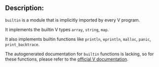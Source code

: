 ## Description:

`builtin` is a module that is implicitly imported by every V program.

It implements the builtin V types `array`, `string`, `map`.

It also implements builtin functions like `println`, `eprintln`, `malloc`,
`panic`, `print_backtrace`.

The autogenerated documentation for `builtin` functions is lacking, so for these
functions, please refer to the
[official V documentation](https://github.com/vlang/v/blob/master/doc/docs.md).
